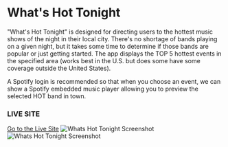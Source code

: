 <h1>What's Hot Tonight</h1>

"What's Hot Tonight" is designed for directing users to the hottest music shows of the night in their local city.  There's no shortage of bands playing on a given night, but it takes some time to determine if those bands are popular or just getting started.  The app displays the TOP 5 hottest events in the specified area (works best in the U.S. but does some have some coverage outside the United States).

A Spotify login is recommended so that when you choose an event, we can show a Spotify embedded music player allowing you to preview the selected HOT band in town.

<h3>LIVE SITE</h3>
<a target="_new" href="https://whatshot2nite.azurewebsites.net/">Go to the Live Site</a>

<img alt="Whats Hot Tonight Screenshot" src="https://whatshot2nite.azurewebsites.net/images/screen1.png" />

<img alt="Whats Hot Tonight Screenshot" src="https://whatshot2nite.azurewebsites.net/images/screen2.png" />